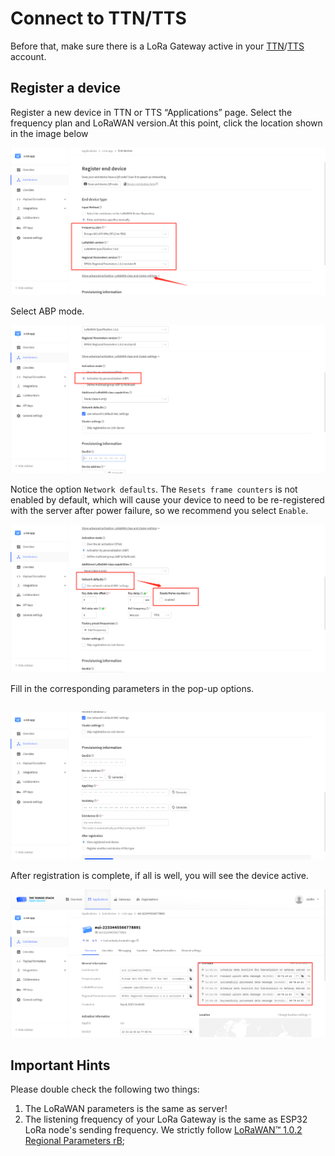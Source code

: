 # Connect to TTN/TTS

Before that, make sure there is a LoRa Gateway active in your [TTN](https://console.thethingsnetwork.org/)/[TTS](https://lora.heltec.org/console) account.

## Register a device

Register a new device in TTN or TTS “Applications” page. Select the frequency plan and LoRaWAN version.At this point, click the location shown in the image below

![](img/connect_to_gateway/01.png)

Select ABP mode.

![](img/connect_to_gateway/02.png)

Notice the option `Network defaults`. The `Resets frame counters` is not enabled by default, which will cause your device to need to be re-registered with the server after power failure, so we recommend you select `Enable`.

![](img/connect_to_gateway/05.jpg)

Fill in the corresponding parameters in the pop-up options.

```{tip} DevEui is free to fill in the code is not affected, but we recommend that you use the ID provided by the device, so as not to cause confusion.
```

![](img/connect_to_gateway/03.png)

After registration is complete, if all is well, you will see the device active.

![](img/connect_to_gateway/04.jpg)

## Important Hints

Please double check the following two things:

1. The LoRaWAN parameters is the same as server!
2. The listening frequency of your LoRa Gateway is the same as ESP32 LoRa node's sending frequency. We strictly follow [LoRaWAN™ 1.0.2 Regional Parameters rB](https://resource.heltec.cn/download/LoRaWANRegionalParametersv1.0.2_final_1944_1.pdf);


